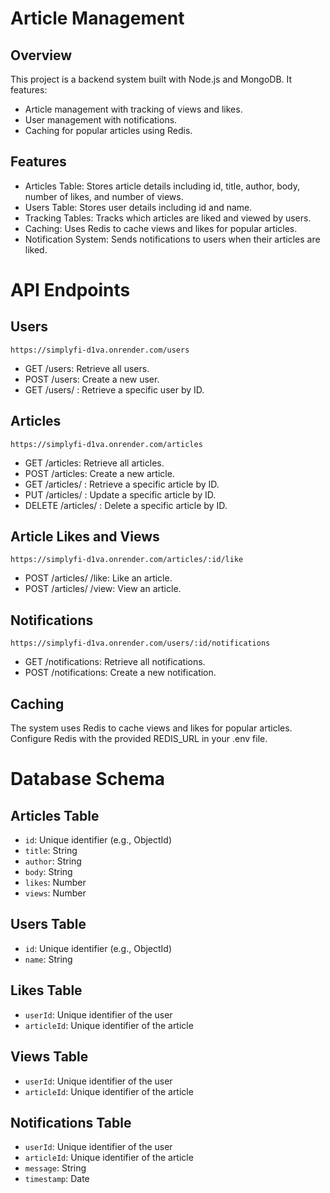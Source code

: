 # Article Management

## Overview

This project is a backend system built with Node.js and MongoDB. It features:

- Article management with tracking of views and likes.
- User management with notifications.
- Caching for popular articles using Redis.

## Features

- Articles Table: Stores article details including id, title, author, body, number of likes, and number of views.
- Users Table: Stores user details including id and name.
- Tracking Tables: Tracks which articles are liked and viewed by users.
- Caching: Uses Redis to cache views and likes for popular articles.
- Notification System: Sends notifications to users when their articles are liked.

# API Endpoints

## Users
 ```Users 
 https://simplyfi-d1va.onrender.com/users
   ```
- GET /users: Retrieve all users.
- POST /users: Create a new user.
- GET /users/
  : Retrieve a specific user by ID.

## Articles

 ```Articles 
 https://simplyfi-d1va.onrender.com/articles
   ```
- GET /articles: Retrieve all articles.
- POST /articles: Create a new article.
- GET /articles/
  : Retrieve a specific article by ID.
- PUT /articles/
  : Update a specific article by ID.
- DELETE /articles/
  : Delete a specific article by ID.



## Article Likes and Views
 ```Article Likes and Views 
 https://simplyfi-d1va.onrender.com/articles/:id/like
   ```
- POST /articles/
  /like: Like an article.
- POST /articles/
  /view: View an article.

## Notifications
  ```Notifications 
  https://simplyfi-d1va.onrender.com/users/:id/notifications
   ```
- GET /notifications: Retrieve all notifications.
- POST /notifications: Create a new notification.

## Caching

The system uses Redis to cache views and likes for popular articles. Configure Redis with the provided REDIS_URL in your .env file.

# Database Schema

## Articles Table

- `id`: Unique identifier (e.g., ObjectId)
- `title`: String
- `author`: String
- `body`: String
- `likes`: Number
- `views`: Number

## Users Table

- `id`: Unique identifier (e.g., ObjectId)
- `name`: String

## Likes Table

- `userId`: Unique identifier of the user
- `articleId`: Unique identifier of the article

## Views Table

- `userId`: Unique identifier of the user
- `articleId`: Unique identifier of the article

## Notifications Table

- `userId`: Unique identifier of the user
- `articleId`: Unique identifier of the article
- `message`: String
- `timestamp`: Date
